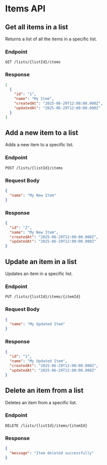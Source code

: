 # Items API

## Get all items in a list

Returns a list of all the items in a specific list.

### Endpoint

```
GET /lists/{listId}/items
```

### Response

```json
[
  {
    "id": "1",
    "name": "My Item",
    "createdAt": "2025-06-29T12:00:00.000Z",
    "updatedAt": "2025-06-29T12:00:00.000Z"
  }
]
```

## Add a new item to a list

Adds a new item to a specific list.

### Endpoint

```
POST /lists/{listId}/items
```

### Request Body

```json
{
  "name": "My New Item"
}
```

### Response

```json
{
  "id": "2",
  "name": "My New Item",
  "createdAt": "2025-06-29T12:00:00.000Z",
  "updatedAt": "2025-06-29T12:00:00.000Z"
}
```

## Update an item in a list

Updates an item in a specific list.

### Endpoint

```
PUT /lists/{listId}/items/{itemId}
```

### Request Body

```json
{
  "name": "My Updated Item"
}
```

### Response

```json
{
  "id": "1",
  "name": "My Updated Item",
  "createdAt": "2025-06-29T12:00:00.000Z",
  "updatedAt": "2025-06-29T12:00:00.000Z"
}
```

## Delete an item from a list

Deletes an item from a specific list.

### Endpoint

```
DELETE /lists/{listId}/items/{itemId}
```

### Response

```json
{
  "message": "Item deleted successfully"
}
```
